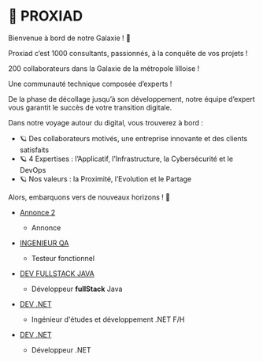 # 🚀 PROXIAD

Bienvenue à bord de notre Galaxie ! 💙

Proxiad c’est 1000 consultants, passionnés, à la conquête de vos projets !

200 collaborateurs dans la Galaxie de la métropole lilloise !

Une communauté technique composée d’experts !

De la phase de décollage jusqu’à son développement, notre équipe d’expert vous garantit le succès de votre transition digitale.

Dans notre voyage autour du digital, vous trouverez à bord :

-   🪐 Des collaborateurs motivés, une entreprise innovante et des clients satisfaits
-	🪐 4 Expertises : l’Applicatif, l’Infrastructure, la Cybersécurité et le DevOps
-	🪐 Nos valeurs : la Proximité, l’Evolution et le Partage

Alors, embarquons vers de nouveaux horizons ! 🚀


* [Annonce 2](https://github.com/Hunswegle/recrutement_ets/blob/main/ANNONCE-2.md)
    * Annonce

* [INGENIEUR QA](https://github.com/ProxiadRecrutement/Jobs/blob/main/IngenieurQA.md)
  * Testeur fonctionnel

* [DEV FULLSTACK JAVA](https://github.com/ProxiadRecrutement/Jobs/blob/main/IngenieurQA.md)
  * Développeur **fullStack** Java

* [DEV .NET](https://github.com/ProxiadRecrutement/Jobs/blob/main/IngenieurDotNet.md)
  * Ingénieur d'études et développement .NET F/H

* [DEV .NET](https://github.com/ProxiadRecrutement/Jobs/blob/main/DeveloppeurDotNet.md)
  * Développeur .NET


